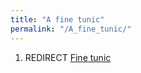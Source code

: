 ```yaml
---
title: "A fine tunic"
permalink: "/A_fine_tunic/"
---
```


1.  REDIRECT [Fine tunic](Fine_tunic "wikilink")